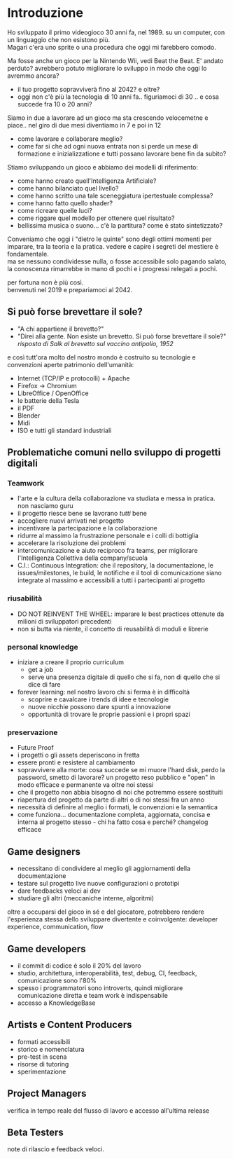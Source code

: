 # Introduzione

Ho sviluppato il primo videogioco 30 anni fa, nel 1989. su un computer, con un linguaggio che non esistono più.  
Magari c'era uno sprite o una procedura che oggi mi farebbero comodo.

Ma fosse anche un gioco per la Nintendo Wii, vedi Beat the Beat.
E' andato perduto? avrebbero potuto migliorare lo sviluppo in modo che oggi lo avremmo ancora?

- il tuo progetto sopravviverà fino al 2042? e oltre? 
- oggi non c'è più la tecnologia di 10 anni fa.. figuriamoci di 30 .. e cosa succede fra 10 o 20 anni?

Siamo in due a lavorare ad un gioco ma sta crescendo velocemetne e piace.. nel giro di due mesi diventiamo in 7 e poi in 12
- come lavorare e collaborare meglio?
- come far si che ad ogni nuova entrata non si perde un mese di formazione e inizializzatione e tutti possano lavorare bene fin da subito?

Stiamo sviluppando un gioco e abbiamo dei modelli di riferimento:
- come hanno creato quell'Intelligenza Artificiale?
- come hanno bilanciato quel livello?
- come hanno scritto una tale sceneggiatura ipertestuale complessa?
- come hanno fatto quello shader?
- come ricreare quelle luci?
- come riggare quel modello per ottenere quel risultato?
- bellissima musica o suono... c'è la partitura? come è stato sintetizzato?

Conveniamo che oggi i "dietro le quinte" sono degli ottimi momenti per imparare, tra la teoria e la pratica. vedere e capire i segreti del mestiere è fondamentale.  
ma se nessuno condividesse nulla, o fosse accessibile solo pagando salato, la conoscenza rimarrebbe in mano di pochi e i progressi relegati a pochi.

per fortuna non è più così.  
benvenuti nel 2019 e prepariamoci al 2042.  

## Si può forse brevettare il sole?
-  "A chi appartiene il brevetto?"
- "Direi alla gente. Non esiste un brevetto. Si può forse brevettare il sole?"
*risposta di Salk al brevetto sul vaccino antipolio, 1952*

e così tutt'ora molto del nostro mondo è costruito su tecnologie e convenzioni aperte patrimonio dell'umanità:
- Internet (TCP/IP e protocolli) + Apache
- Firefox -> Chromium
- LibreOffice / OpenOffice
- le batterie della Tesla
- il PDF
- Blender
- Midi
- ISO e tutti gli standard industriali

## Problematiche comuni nello sviluppo di progetti digitali

### Teamwork
- l'arte e la cultura della collaborazione va studiata e messa in pratica. non nasciamo guru
- il progetto riesce bene se lavorano _tutti_ bene
- accogliere nuovi arrivati nel progetto
- incentivare la partecipazione e la collaborazione
- ridurre al massimo la frustrazione personale e i colli di bottiglia
- accelerare la risoluzione dei problemi
- intercomunicazione e aiuto reciproco fra teams, per migliorare l'Intelligenza Collettiva della company/scuola
- C.I.: Continuous Integration: che il repository, la documentazione, le issues/milestones, le build, le notifiche e il tool di comunicazione siano integrate al massimo e accessibili a tutti i partecipanti al progetto

### riusabilità
- DO NOT REINVENT THE WHEEL: imparare le best practices ottenute da milioni di sviluppatori precedenti
- non si butta via niente, il concetto di reusabilità di moduli e librerie

### personal knowledge
- iniziare a creare il proprio curriculum
  - get a job
  - serve una presenza digitale di quello che si fa, non di quello che si dice di fare
- forever learning: nel nostro lavoro chi si ferma è in difficoltà
  - scoprire e cavalcare i trends di idee e tecnologie
  - nuove nicchie possono dare spunti a innovazione
  - opportunità di trovare le proprie passioni e i propri spazi

### preservazione
- Future Proof
- i progetti o gli assets deperiscono in fretta
- essere pronti e resistere al cambiamento
- sopravvivere alla morte: cosa succede se mi muore l'hard disk, perdo la password, smetto di lavorare? un progetto reso pubblico e "open" in modo efficace e permanente va oltre noi stessi
- che il progetto non abbia bisogno di noi che potremmo essere sostituiti
- riapertura del progetto da parte di altri o di noi stessi fra un anno
- necessità di definire al meglio i formati, le convenzioni e la semantica
- come funziona... documentazione completa, aggiornata, concisa e interna al progetto stesso - chi ha fatto cosa e perché? changelog efficace


## Game designers
- necessitano di condividere al meglio gli aggiornamenti della documentazione
- testare sul progetto live nuove configurazioni o prototipi
- dare feedbacks veloci ai dev
- studiare gli altri (meccaniche interne, algoritmi)

oltre a occuparsi del gioco in sé e del giocatore,
potrebbero rendere l'esperienza stessa dello sviluppare divertente e coinvolgente: developer experience, communication, flow

## Game developers
- il commit di codice è solo il 20% del lavoro
- studio, architettura, interoperabilità, test, debug, CI, feedback, comunicazione sono l'80%
- spesso i programmatori sono introverts, quindi migliorare comunicazione diretta e team work è indispensabile
- accesso a KnowledgeBase

## Artists e Content Producers
- formati accessibili
- storico e nomenclatura
- pre-test in scena
- risorse di tutoring
- sperimentazione

## Project Managers
verifica in tempo reale del flusso di lavoro e accesso all'ultima release

## Beta Testers
note di rilascio e feedback veloci.
